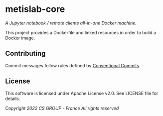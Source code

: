 # metislab-core

*A Jupyter notebook / remote clients all-in-one Docker machine.*

This project provides a Dockerfile and linked resources
in order to build a Docker image.

## Contributing

Commit messages follow rules defined by [Conventional Commits](https://www.conventionalcommits.org).

## License

This software is licensed under Apache License v2.0.
See LICENSE file for details.

*Copyright 2022 CS GROUP - France
All rights reserved*
